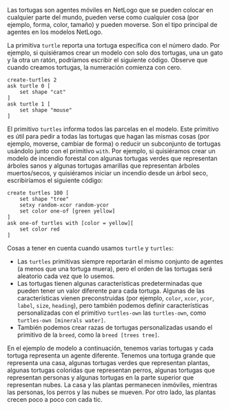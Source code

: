﻿Las tortugas son agentes móviles en NetLogo que se pueden colocar en cualquier parte del mundo, pueden verse como cualquier cosa (por ejemplo, forma, color, tamaño) y pueden moverse. Son el tipo principal de agentes en los modelos NetLogo.

La primitiva `turtle` reporta una tortuga específica con el número dado. Por ejemplo, si quisiéramos crear un modelo con solo dos tortugas, una un gato y la otra un ratón, podríamos escribir el siguiente código. Observe que cuando creamos tortugas, la numeración comienza con cero.



```
create-turtles 2
ask turtle 0 [
	set shape "cat"
]
ask turtle 1 [
	set shape "mouse"
]
```


El primitivo `turtles` informa todos las parcelas en el modelo. Este primitivo es útil para pedir a todas las tortugas que hagan las mismas cosas (por ejemplo, moverse, cambiar de forma) o reducir un subconjunto de tortugas usándolo junto con el primitivo `with`. Por ejemplo, si quisiéramos crear un modelo de incendio forestal con algunas tortugas verdes que representan árboles sanos y algunas tortugas amarillas que representan árboles muertos/secos, y quisiéramos iniciar un incendio desde un árbol seco, escribiríamos el siguiente código:



```
create turtles 100 [
	set shape "tree"
	setxy random-xcor random-ycor
	set color one-of [green yellow]
]
ask one-of turtles with [color = yellow][
	set color red
]
```


Cosas a tener en cuenta cuando usamos `turtle` y `turtles`:

* Las `turtles` primitivas siempre reportarán el mismo conjunto de agentes (a menos que una tortuga muera), pero el orden de las tortugas será aleatorio cada vez que lo usemos.
* Las tortugas tienen algunas características predeterminadas que pueden tener un valor diferente para cada tortuga. Algunas de las características vienen preconstruidas (por ejemplo, `color`, `xcor`, `ycor`, `label`, `size`, `heading`), pero también podemos definir características personalizadas con el primitivo `turtles-own` las `turtles-own`, como `turtles-own [minerals water]`.
* También podemos crear razas de tortugas personalizadas usando el primitivo de la `breed`, como la `breed [trees tree]`.


En el ejemplo de modelo a continuación, tenemos varias tortugas y cada tortuga representa un agente diferente. Tenemos una tortuga grande que representa una casa, algunas tortugas verdes que representan plantas, algunas tortugas coloridas que representan perros, algunas tortugas que representan personas y algunas tortugas en la parte superior que representan nubes. La casa y las plantas permanecen inmóviles, mientras las personas, los perros y las nubes se mueven. Por otro lado, las plantas crecen poco a poco con cada tic.